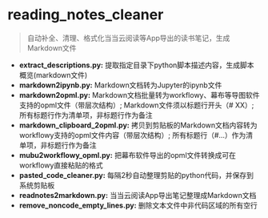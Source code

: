 # reading_notes_cleaner
> 自动补全、清理、格式化当当云阅读等App导出的读书笔记，生成Markdown文件



- **extract_descriptions.py:** 提取指定目录下python脚本描述内容，生成脚本概览(markdown文件)
- **markdown2ipynb.py:** Markdown文档转为Jupyter的ipynb文件
- **markdown2opml.py:** Markdown文档批量转为workflowy、幕布等导图软件支持的opml文件（带层次结构）; Markdown文件须以标题行开头（# XX）; 所有标题行作为清单项，非标题行作为备注
- **markdown_clipboard_2opml.py:** 拷贝到剪贴板的Markdown文档内容转为workflowy支持的opml文件内容（带层次结构）; 所有标题行（#...）作为清单项，非标题行作为备注
- **mubu2workflowy_opml.py:** 把幕布软件导出的opml文件转换成可在workflowy直接粘贴的格式
- **pasted_code_cleaner.py:** 每隔2秒自动整理剪贴的python代码，并保存到系统剪贴板
- **readnotes2markdown.py:** 当当云阅读App导出笔记整理成Markdown文档
- **remove_noncode_empty_lines.py:** 删除文本文件中非代码区域的所有空行
